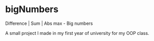 # bigNumbers
Difference | Sum | Abs max - Big numbers

A small project I made in my first year of university for my OOP class.
